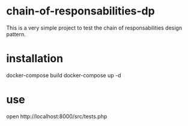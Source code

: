 # chain-of-responsabilities-dp
This is a very simple project to test the chain of responsabilities design pattern.

# installation
docker-compose build
docker-compose up -d

# use
open http://localhost:8000/src/tests.php
